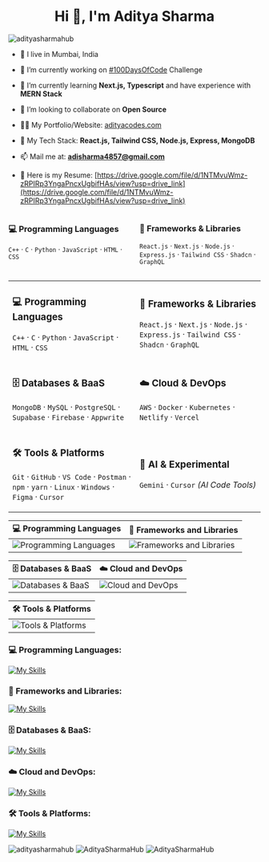 <h1 align="center">Hi 👋, I'm Aditya Sharma</h1>
<!-- <h3 align="center" alt="banner">A passionate frontend developer from India</h3> -->
<!-- <img src="https://github.com/AdityaSharmaHub/AdityaSharmaHub/assets/111893234/27c93e0b-ac3f-4c6a-8aca-c525e7d0e6d8" /> -->
<p align="left"> <img src="https://komarev.com/ghpvc/?username=adityasharmahub&label=Profile%20views&color=0e75b6&style=flat" alt="adityasharmahub" /> </p>

- 📍 I live in Mumbai, India

- 🔭 I’m currently working on [#100DaysOfCode](https://github.com/AdityaSharmaHub/100DaysOfCode) Challenge

- 🌱 I’m currently learning **Next.js, Typescript** and have experience with **MERN Stack**

- 👯 I’m looking to collaborate on **Open Source**

- 👨‍💻 My Portfolio/Website: [adityacodes.com](https://adityacodes.com)

- 💬 My Tech Stack: **React.js, Tailwind CSS, Node.js, Express, MongoDB**

- 📫 Mail me at: **adisharma4857@gmail.com**

- 📄 Here is my Resume: [https://drive.google.com/file/d/1NTMvuWmz-zRPIRp3YngaPncxUgbifHAs/view?usp=drive_link](https://drive.google.com/file/d/1NTMvuWmz-zRPIRp3YngaPncxUgbifHAs/view?usp=drive_link)

<div style="display: flex; gap: 20px;">
  <div style="flex: 1;">
    
  ### 💻 Programming Languages  
  `C++` · `C` · `Python` · `JavaScript` · `HTML` · `CSS`

  </div>
  <div style="flex: 1;">
  
  ### 🧩 Frameworks & Libraries  
  `React.js` · `Next.js` · `Node.js` · `Express.js` · `Tailwind CSS` · `Shadcn` · `GraphQL`
  
  </div>
</div>

<table>
  <tr>
    <td>

### 💻 Programming Languages  
`C++` · `C` · `Python` · `JavaScript` · `HTML` · `CSS`

</td>
    <td>

### 🧩 Frameworks & Libraries  
`React.js` · `Next.js` · `Node.js` · `Express.js` · `Tailwind CSS` · `Shadcn` · `GraphQL`

</td>
  </tr>
  <tr>
    <td>

### 🗄️ Databases & BaaS  
`MongoDB` · `MySQL` · `PostgreSQL` · `Supabase` · `Firebase` · `Appwrite`

</td>
    <td>

### ☁️ Cloud & DevOps  
`AWS` · `Docker` · `Kubernetes` · `Netlify` · `Vercel`

</td>
  </tr>
  <tr>
    <td>

### 🛠️ Tools & Platforms  
`Git` · `GitHub` · `VS Code` · `Postman` · `npm` · `yarn` · `Linux` · `Windows` · `Figma` · `Cursor`

</td>
    <td>

### 🤖 AI & Experimental  
`Gemini` · `Cursor` *(AI Code Tools)*

</td>
  </tr>
</table>



<table>
  <thead>
    <th>💻 Programming Languages</th>
    <th>🧩 Frameworks and Libraries</th>
  </thead>
  <tbody>
    <tr>
      <td>
        <img src="https://iconkit.ronitghosh.site/icons?i=c,cpp,javascript,python,html,css" alt="Programming Languages" />
      </td>
      <td>
        <img src="https://iconkit.ronitghosh.site/icons?i=react,next,nodejs,express,tailwind,shadcn,graphql" alt="Frameworks and Libraries" />
      </td>
    </tr>
  </tbody>
</table>

<table>
  <thead>
    <th>🗄️ Databases & BaaS</th>
    <th>☁️ Cloud and DevOps</th>
  </thead>
  <tbody>
    <tr>
      <td>
        <img src="https://iconkit.ronitghosh.site/icons?i=mongodb,mysql,postgresql,supabase,appwrite,firebase" alt="Databases & BaaS" />
      </td>
      <td>
        <img src="https://iconkit.ronitghosh.site/icons?i=aws,docker,kubernetes,netlify,vercel" alt="Cloud and DevOps" />
      </td>
    </tr>
  </tbody>
</table>

<table>
  <thead>
    <th>🛠️ Tools & Platforms</th>
  </thead>
  <tbody>
    <tr>
      <td>
        <img src="https://iconkit.ronitghosh.site/icons?i=git,github,vscode,postman,npm,yarn,linux,windows,figma,cursor,gemini" alt="Tools & Platforms" />
      </td>
    </tr>
  </tbody>
</table>

<h3>💻 Programming Languages:</h3>

[![My Skills](https://iconkit.ronitghosh.site/icons?i=c,cpp,javascript,python,html,css)](https://adityacodes.com)

<h3>🧩 Frameworks and Libraries:</h3>

[![My Skills](https://iconkit.ronitghosh.site/icons?i=react,next,nodejs,express,tailwind,shadcn,graphql)](https://adityacodes.com)

<h3>🗄️ Databases & BaaS:</h3>

[![My Skills](https://iconkit.ronitghosh.site/icons?i=mongodb,mysql,postgresql,supabase,appwrite,firebase)](https://adityacodes.com)

<h3>☁️ Cloud and DevOps:</h3>

[![My Skills](https://iconkit.ronitghosh.site/icons?i=aws,docker,kubernetes,netlify,vercel)](https://adityacodes.com)

<h3>🛠️ Tools & Platforms:</h3>

[![My Skills](https://iconkit.ronitghosh.site/icons?i=git,github,vscode,postman,npm,yarn,linux,windows,figma,cursor,gemini)](https://adityacodes.com)



<p align="left">
  <img src="https://github-readme-stats.vercel.app/api/top-langs?username=adityasharmahub&show_icons=true&locale=en&layout=compact&theme=github_dark_dimmed" alt="adityasharmahub" />
  <img src="https://github-readme-streak-stats.herokuapp.com/?user=adityasharmahub&theme=github_dark_dimmed" alt="AdityaSharmaHub" />
  <img src="https://github-readme-stats.vercel.app/api?username=adityasharmahub&show_icons=true&locale=en&theme=github_dark_dimmed" alt="AdityaSharmaHub" />
</p>

